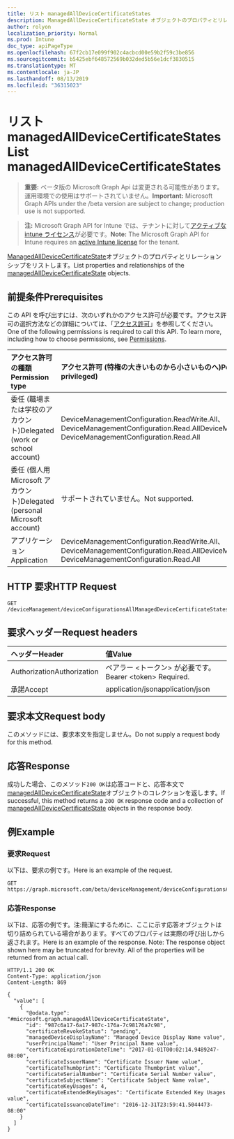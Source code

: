 ```yaml
---
title: リスト managedAllDeviceCertificateStates
description: ManagedAllDeviceCertificateState オブジェクトのプロパティとリレーションシップをリストします。
author: rolyon
localization_priority: Normal
ms.prod: Intune
doc_type: apiPageType
ms.openlocfilehash: 67f2cb17e099f902c4acbcd00e59b2f59c3be856
ms.sourcegitcommit: b5425ebf648572569b032ded5b56e1dcf3830515
ms.translationtype: MT
ms.contentlocale: ja-JP
ms.lasthandoff: 08/13/2019
ms.locfileid: "36315023"
---
```

# <a name="list-managedalldevicecertificatestates"></a><span data-ttu-id="71845-103">リスト managedAllDeviceCertificateStates</span><span class="sxs-lookup"><span data-stu-id="71845-103">List managedAllDeviceCertificateStates</span></span>

> <span data-ttu-id="71845-104">**重要:** ベータ版の Microsoft Graph Api は変更される可能性があります。運用環境での使用はサポートされていません。</span><span class="sxs-lookup"><span data-stu-id="71845-104">**Important:** Microsoft Graph APIs under the /beta version are subject to change; production use is not supported.</span></span>

> <span data-ttu-id="71845-105">**注:** Microsoft Graph API for Intune では、テナントに対して[アクティブな intune ライセンス](https://go.microsoft.com/fwlink/?linkid=839381)が必要です。</span><span class="sxs-lookup"><span data-stu-id="71845-105">**Note:** The Microsoft Graph API for Intune requires an [active Intune license](https://go.microsoft.com/fwlink/?linkid=839381) for the tenant.</span></span>

<span data-ttu-id="71845-106">[ManagedAllDeviceCertificateState](../resources/intune-deviceconfig-managedalldevicecertificatestate.md)オブジェクトのプロパティとリレーションシップをリストします。</span><span class="sxs-lookup"><span data-stu-id="71845-106">List properties and relationships of the [managedAllDeviceCertificateState](../resources/intune-deviceconfig-managedalldevicecertificatestate.md) objects.</span></span>

## <a name="prerequisites"></a><span data-ttu-id="71845-107">前提条件</span><span class="sxs-lookup"><span data-stu-id="71845-107">Prerequisites</span></span>
<span data-ttu-id="71845-p101">この API を呼び出すには、次のいずれかのアクセス許可が必要です。アクセス許可の選択方法などの詳細については、「[アクセス許可](/graph/permissions-reference)」を参照してください。</span><span class="sxs-lookup"><span data-stu-id="71845-p101">One of the following permissions is required to call this API. To learn more, including how to choose permissions, see [Permissions](/graph/permissions-reference).</span></span>

|<span data-ttu-id="71845-110">アクセス許可の種類</span><span class="sxs-lookup"><span data-stu-id="71845-110">Permission type</span></span>|<span data-ttu-id="71845-111">アクセス許可 (特権の大きいものから小さいものへ)</span><span class="sxs-lookup"><span data-stu-id="71845-111">Permissions (from most to least privileged)</span></span>|
|:---|:---|
|<span data-ttu-id="71845-112">委任 (職場または学校のアカウント)</span><span class="sxs-lookup"><span data-stu-id="71845-112">Delegated (work or school account)</span></span>|<span data-ttu-id="71845-113">DeviceManagementConfiguration.ReadWrite.All、DeviceManagementConfiguration.Read.All</span><span class="sxs-lookup"><span data-stu-id="71845-113">DeviceManagementConfiguration.ReadWrite.All, DeviceManagementConfiguration.Read.All</span></span>|
|<span data-ttu-id="71845-114">委任 (個人用 Microsoft アカウント)</span><span class="sxs-lookup"><span data-stu-id="71845-114">Delegated (personal Microsoft account)</span></span>|<span data-ttu-id="71845-115">サポートされていません。</span><span class="sxs-lookup"><span data-stu-id="71845-115">Not supported.</span></span>|
|<span data-ttu-id="71845-116">アプリケーション</span><span class="sxs-lookup"><span data-stu-id="71845-116">Application</span></span>|<span data-ttu-id="71845-117">DeviceManagementConfiguration.ReadWrite.All、DeviceManagementConfiguration.Read.All</span><span class="sxs-lookup"><span data-stu-id="71845-117">DeviceManagementConfiguration.ReadWrite.All, DeviceManagementConfiguration.Read.All</span></span>|

## <a name="http-request"></a><span data-ttu-id="71845-118">HTTP 要求</span><span class="sxs-lookup"><span data-stu-id="71845-118">HTTP Request</span></span>
<!-- {
  "blockType": "ignored"
}
-->
``` http
GET /deviceManagement/deviceConfigurationsAllManagedDeviceCertificateStates
```

## <a name="request-headers"></a><span data-ttu-id="71845-119">要求ヘッダー</span><span class="sxs-lookup"><span data-stu-id="71845-119">Request headers</span></span>
|<span data-ttu-id="71845-120">ヘッダー</span><span class="sxs-lookup"><span data-stu-id="71845-120">Header</span></span>|<span data-ttu-id="71845-121">値</span><span class="sxs-lookup"><span data-stu-id="71845-121">Value</span></span>|
|:---|:---|
|<span data-ttu-id="71845-122">Authorization</span><span class="sxs-lookup"><span data-stu-id="71845-122">Authorization</span></span>|<span data-ttu-id="71845-123">ベアラー &lt;トークン&gt; が必要です。</span><span class="sxs-lookup"><span data-stu-id="71845-123">Bearer &lt;token&gt; Required.</span></span>|
|<span data-ttu-id="71845-124">承諾</span><span class="sxs-lookup"><span data-stu-id="71845-124">Accept</span></span>|<span data-ttu-id="71845-125">application/json</span><span class="sxs-lookup"><span data-stu-id="71845-125">application/json</span></span>|

## <a name="request-body"></a><span data-ttu-id="71845-126">要求本文</span><span class="sxs-lookup"><span data-stu-id="71845-126">Request body</span></span>
<span data-ttu-id="71845-127">このメソッドには、要求本文を指定しません。</span><span class="sxs-lookup"><span data-stu-id="71845-127">Do not supply a request body for this method.</span></span>

## <a name="response"></a><span data-ttu-id="71845-128">応答</span><span class="sxs-lookup"><span data-stu-id="71845-128">Response</span></span>
<span data-ttu-id="71845-129">成功した場合、このメソッド`200 OK`は応答コードと、応答本文で[managedAllDeviceCertificateState](../resources/intune-deviceconfig-managedalldevicecertificatestate.md)オブジェクトのコレクションを返します。</span><span class="sxs-lookup"><span data-stu-id="71845-129">If successful, this method returns a `200 OK` response code and a collection of [managedAllDeviceCertificateState](../resources/intune-deviceconfig-managedalldevicecertificatestate.md) objects in the response body.</span></span>

## <a name="example"></a><span data-ttu-id="71845-130">例</span><span class="sxs-lookup"><span data-stu-id="71845-130">Example</span></span>

### <a name="request"></a><span data-ttu-id="71845-131">要求</span><span class="sxs-lookup"><span data-stu-id="71845-131">Request</span></span>
<span data-ttu-id="71845-132">以下は、要求の例です。</span><span class="sxs-lookup"><span data-stu-id="71845-132">Here is an example of the request.</span></span>
``` http
GET https://graph.microsoft.com/beta/deviceManagement/deviceConfigurationsAllManagedDeviceCertificateStates
```

### <a name="response"></a><span data-ttu-id="71845-133">応答</span><span class="sxs-lookup"><span data-stu-id="71845-133">Response</span></span>
<span data-ttu-id="71845-p102">以下は、応答の例です。注:簡潔にするために、ここに示す応答オブジェクトは切り詰められている場合があります。すべてのプロパティは実際の呼び出しから返されます。</span><span class="sxs-lookup"><span data-stu-id="71845-p102">Here is an example of the response. Note: The response object shown here may be truncated for brevity. All of the properties will be returned from an actual call.</span></span>
``` http
HTTP/1.1 200 OK
Content-Type: application/json
Content-Length: 869

{
  "value": [
    {
      "@odata.type": "#microsoft.graph.managedAllDeviceCertificateState",
      "id": "987c6a17-6a17-987c-176a-7c98176a7c98",
      "certificateRevokeStatus": "pending",
      "managedDeviceDisplayName": "Managed Device Display Name value",
      "userPrincipalName": "User Principal Name value",
      "certificateExpirationDateTime": "2017-01-01T00:02:14.9489247-08:00",
      "certificateIssuerName": "Certificate Issuer Name value",
      "certificateThumbprint": "Certificate Thumbprint value",
      "certificateSerialNumber": "Certificate Serial Number value",
      "certificateSubjectName": "Certificate Subject Name value",
      "certificateKeyUsages": 4,
      "certificateExtendedKeyUsages": "Certificate Extended Key Usages value",
      "certificateIssuanceDateTime": "2016-12-31T23:59:41.5044473-08:00"
    }
  ]
}
```






